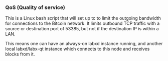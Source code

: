 ### QoS (Quality of service) ###

This is a Linux bash script that will set up tc to limit the outgoing bandwidth for connections to the Bitcoin network. It limits outbound TCP traffic with a source or destination port of 53385, but not if the destination IP is within a LAN.

This means one can have an always-on labxd instance running, and another local labxd/labx-qt instance which connects to this node and receives blocks from it.
